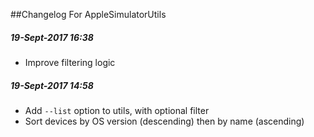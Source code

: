 ##Changelog For AppleSimulatorUtils

##### 19-Sept-2017 16:38

* Improve filtering logic

##### 19-Sept-2017 14:58

* Add `--list` option to utils, with optional filter
* Sort devices by OS version (descending) then by name (ascending)

